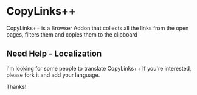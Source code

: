 # CopyLinks++

CopyLinks++ is a Browser Addon that collects all the links from the open pages, filters them and copies them to the clipboard

## Need Help - Localization

I'm looking for some people to translate CopyLinks++
If you're interested, please fork it and add your language.

Thanks!